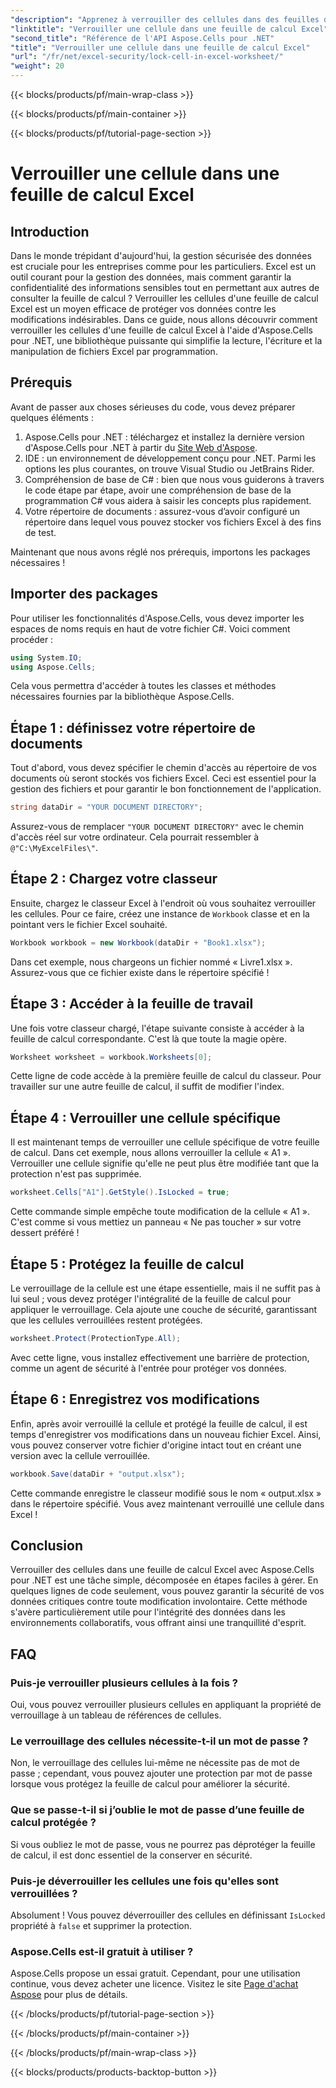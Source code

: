 ```yaml
---
"description": "Apprenez à verrouiller des cellules dans des feuilles de calcul Excel avec Aspose.Cells pour .NET. Tutoriel simple et étape par étape pour une gestion sécurisée des données."
"linktitle": "Verrouiller une cellule dans une feuille de calcul Excel"
"second_title": "Référence de l'API Aspose.Cells pour .NET"
"title": "Verrouiller une cellule dans une feuille de calcul Excel"
"url": "/fr/net/excel-security/lock-cell-in-excel-worksheet/"
"weight": 20
---
```


{{< blocks/products/pf/main-wrap-class >}}

{{< blocks/products/pf/main-container >}}

{{< blocks/products/pf/tutorial-page-section >}}

# Verrouiller une cellule dans une feuille de calcul Excel

## Introduction

Dans le monde trépidant d'aujourd'hui, la gestion sécurisée des données est cruciale pour les entreprises comme pour les particuliers. Excel est un outil courant pour la gestion des données, mais comment garantir la confidentialité des informations sensibles tout en permettant aux autres de consulter la feuille de calcul ? Verrouiller les cellules d'une feuille de calcul Excel est un moyen efficace de protéger vos données contre les modifications indésirables. Dans ce guide, nous allons découvrir comment verrouiller les cellules d'une feuille de calcul Excel à l'aide d'Aspose.Cells pour .NET, une bibliothèque puissante qui simplifie la lecture, l'écriture et la manipulation de fichiers Excel par programmation.

## Prérequis

Avant de passer aux choses sérieuses du code, vous devez préparer quelques éléments :

1. Aspose.Cells pour .NET : téléchargez et installez la dernière version d'Aspose.Cells pour .NET à partir du [Site Web d'Aspose](https://releases.aspose.com/cells/net/).
2. IDE : un environnement de développement conçu pour .NET. Parmi les options les plus courantes, on trouve Visual Studio ou JetBrains Rider.
3. Compréhension de base de C# : bien que nous vous guiderons à travers le code étape par étape, avoir une compréhension de base de la programmation C# vous aidera à saisir les concepts plus rapidement.
4. Votre répertoire de documents : assurez-vous d’avoir configuré un répertoire dans lequel vous pouvez stocker vos fichiers Excel à des fins de test.

Maintenant que nous avons réglé nos prérequis, importons les packages nécessaires !

## Importer des packages

Pour utiliser les fonctionnalités d'Aspose.Cells, vous devez importer les espaces de noms requis en haut de votre fichier C#. Voici comment procéder :

```csharp
using System.IO;
using Aspose.Cells;
```

Cela vous permettra d'accéder à toutes les classes et méthodes nécessaires fournies par la bibliothèque Aspose.Cells.

## Étape 1 : définissez votre répertoire de documents

Tout d'abord, vous devez spécifier le chemin d'accès au répertoire de vos documents où seront stockés vos fichiers Excel. Ceci est essentiel pour la gestion des fichiers et pour garantir le bon fonctionnement de l'application. 

```csharp
string dataDir = "YOUR DOCUMENT DIRECTORY";
```

Assurez-vous de remplacer `"YOUR DOCUMENT DIRECTORY"` avec le chemin d'accès réel sur votre ordinateur. Cela pourrait ressembler à `@"C:\MyExcelFiles\"`.

## Étape 2 : Chargez votre classeur

Ensuite, chargez le classeur Excel à l'endroit où vous souhaitez verrouiller les cellules. Pour ce faire, créez une instance de `Workbook` classe et en la pointant vers le fichier Excel souhaité.

```csharp
Workbook workbook = new Workbook(dataDir + "Book1.xlsx");
```

Dans cet exemple, nous chargeons un fichier nommé « Livre1.xlsx ». Assurez-vous que ce fichier existe dans le répertoire spécifié !

## Étape 3 : Accéder à la feuille de travail

Une fois votre classeur chargé, l'étape suivante consiste à accéder à la feuille de calcul correspondante. C'est là que toute la magie opère. 

```csharp
Worksheet worksheet = workbook.Worksheets[0];
```

Cette ligne de code accède à la première feuille de calcul du classeur. Pour travailler sur une autre feuille de calcul, il suffit de modifier l'index.

## Étape 4 : Verrouiller une cellule spécifique 

Il est maintenant temps de verrouiller une cellule spécifique de votre feuille de calcul. Dans cet exemple, nous allons verrouiller la cellule « A1 ». Verrouiller une cellule signifie qu'elle ne peut plus être modifiée tant que la protection n'est pas supprimée.

```csharp
worksheet.Cells["A1"].GetStyle().IsLocked = true;
```

Cette commande simple empêche toute modification de la cellule « A1 ». C'est comme si vous mettiez un panneau « Ne pas toucher » sur votre dessert préféré !

## Étape 5 : Protégez la feuille de calcul

Le verrouillage de la cellule est une étape essentielle, mais il ne suffit pas à lui seul ; vous devez protéger l'intégralité de la feuille de calcul pour appliquer le verrouillage. Cela ajoute une couche de sécurité, garantissant que les cellules verrouillées restent protégées.

```csharp
worksheet.Protect(ProtectionType.All);
```

Avec cette ligne, vous installez effectivement une barrière de protection, comme un agent de sécurité à l'entrée pour protéger vos données.

## Étape 6 : Enregistrez vos modifications

Enfin, après avoir verrouillé la cellule et protégé la feuille de calcul, il est temps d'enregistrer vos modifications dans un nouveau fichier Excel. Ainsi, vous pouvez conserver votre fichier d'origine intact tout en créant une version avec la cellule verrouillée.

```csharp
workbook.Save(dataDir + "output.xlsx");
```

Cette commande enregistre le classeur modifié sous le nom « output.xlsx » dans le répertoire spécifié. Vous avez maintenant verrouillé une cellule dans Excel !

## Conclusion

Verrouiller des cellules dans une feuille de calcul Excel avec Aspose.Cells pour .NET est une tâche simple, décomposée en étapes faciles à gérer. En quelques lignes de code seulement, vous pouvez garantir la sécurité de vos données critiques contre toute modification involontaire. Cette méthode s'avère particulièrement utile pour l'intégrité des données dans les environnements collaboratifs, vous offrant ainsi une tranquillité d'esprit.

## FAQ

### Puis-je verrouiller plusieurs cellules à la fois ?
Oui, vous pouvez verrouiller plusieurs cellules en appliquant la propriété de verrouillage à un tableau de références de cellules.

### Le verrouillage des cellules nécessite-t-il un mot de passe ?
Non, le verrouillage des cellules lui-même ne nécessite pas de mot de passe ; cependant, vous pouvez ajouter une protection par mot de passe lorsque vous protégez la feuille de calcul pour améliorer la sécurité.

### Que se passe-t-il si j’oublie le mot de passe d’une feuille de calcul protégée ?
Si vous oubliez le mot de passe, vous ne pourrez pas déprotéger la feuille de calcul, il est donc essentiel de la conserver en sécurité.

### Puis-je déverrouiller les cellules une fois qu'elles sont verrouillées ?
Absolument ! Vous pouvez déverrouiller des cellules en définissant `IsLocked` propriété à `false` et supprimer la protection.

### Aspose.Cells est-il gratuit à utiliser ?
Aspose.Cells propose un essai gratuit. Cependant, pour une utilisation continue, vous devez acheter une licence. Visitez le site [Page d'achat Aspose](https://purchase.aspose.com/buy) pour plus de détails.

{{< /blocks/products/pf/tutorial-page-section >}}

{{< /blocks/products/pf/main-container >}}

{{< /blocks/products/pf/main-wrap-class >}}

{{< blocks/products/products-backtop-button >}}